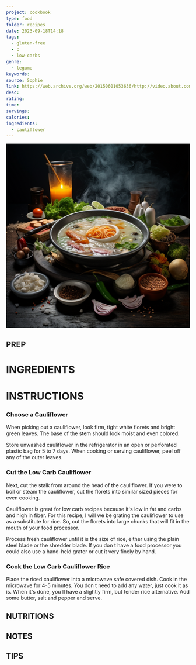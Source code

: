 ```yaml
---
project: cookbook
type: food
folder: recipes
date: 2023-09-18T14:18
tags:
  - gluten-free
  - c
  - low-carbs
genre:
  - legume
keywords: 
source: Sophie
link: https://web.archive.org/web/20150601053636/http://video.about.com/lowcarbdiets/Low-Carb-Cauliflower-Rice.htm
desc: 
rating: 
time: 
servings: 
calories: 
ingredients:
  - cauliflower
---
```


![IMAGE](_default.png)


## PREP


# INGREDIENTS


# INSTRUCTIONS

### Choose a Cauliflower

When picking out a cauliflower, look firm, tight white florets and bright green leaves. The base of the stem should look moist and even colored.  
  
Store unwashed cauliflower in the refrigerator in an open or perforated plastic bag for 5 to 7 days. When cooking or serving cauliflower, peel off any of the outer leaves.

### Cut the Low Carb Cauliflower

Next, cut the stalk from around the head of the cauliflower. If you were to boil or steam the cauliflower, cut the florets into similar sized pieces for even cooking.  
  
Cauliflower is great for low carb recipes because it's low in fat and carbs and high in fiber. For this recipe, I will we be grating the cauliflower to use as a substitute for rice. So, cut the florets into large chunks that will fit in the mouth of your food processor.  
  
Process fresh cauliflower until it is the size of rice, either using the plain steel blade or the shredder blade. If you don t have a food processor you could also use a hand-held grater or cut it very finely by hand.

### Cook the Low Carb Cauliflower Rice

Place the riced cauliflower into a microwave safe covered dish. Cook in the microwave for 4-5 minutes. You don t need to add any water, just cook it as is. When it's done, you ll have a slightly firm, but tender rice alternative. Add some butter, salt and pepper and serve.




## NUTRITIONS



## NOTES



## TIPS



